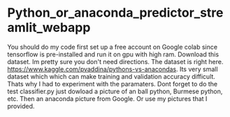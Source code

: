 # Python_or_anaconda_predictor_streamlit_webapp
You should do my code first set up a free account on Google colab since tensorflow is pre-installed and run it on gpu with high ram. Download this dataset. Im pretty sure you don't need directions. The dataset is right here. https://www.kaggle.com/pvaddina/pythons-vs-anacondas. Its very small dataset which which can make training and validation accuracy difficult. Thats why I had to experiment with the paramaters. Dont forget to do the test classifier.py just dowload a picture of an ball python, Burmese python, etc. Then an anaconda picture from Google. Or use my pictures that I provided.
